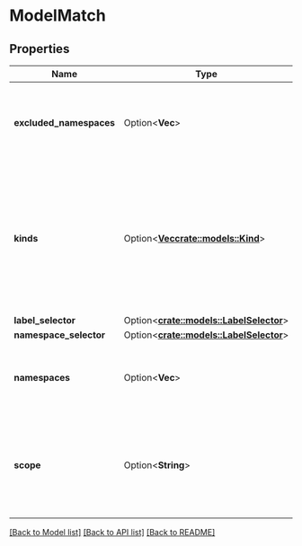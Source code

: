 # ModelMatch

## Properties

Name | Type | Description | Notes
------------ | ------------- | ------------- | -------------
**excluded_namespaces** | Option<**Vec<String>**> | ExcludedNamespaces is a list of namespace names. If defined, a constraint will only apply to resources not in a listed namespace. | [optional]
**kinds** | Option<[**Vec<crate::models::Kind>**](Kind.md)> | Kinds accepts a list of objects with apiGroups and kinds fields that list the groups/kinds of objects to which the constraint will apply. If multiple groups/kinds objects are specified, only one match is needed for the resource to be in scope | [optional]
**label_selector** | Option<[**crate::models::LabelSelector**](LabelSelector.md)> |  | [optional]
**namespace_selector** | Option<[**crate::models::LabelSelector**](LabelSelector.md)> |  | [optional]
**namespaces** | Option<**Vec<String>**> | Namespaces is a list of namespace names. If defined, a constraint will only apply to resources in a listed namespace. | [optional]
**scope** | Option<**String**> | Scope accepts *, Cluster, or Namespaced which determines if cluster-scoped and/or namesapced-scoped resources are selected. (defaults to *) | [optional]

[[Back to Model list]](../README.md#documentation-for-models) [[Back to API list]](../README.md#documentation-for-api-endpoints) [[Back to README]](../README.md)



